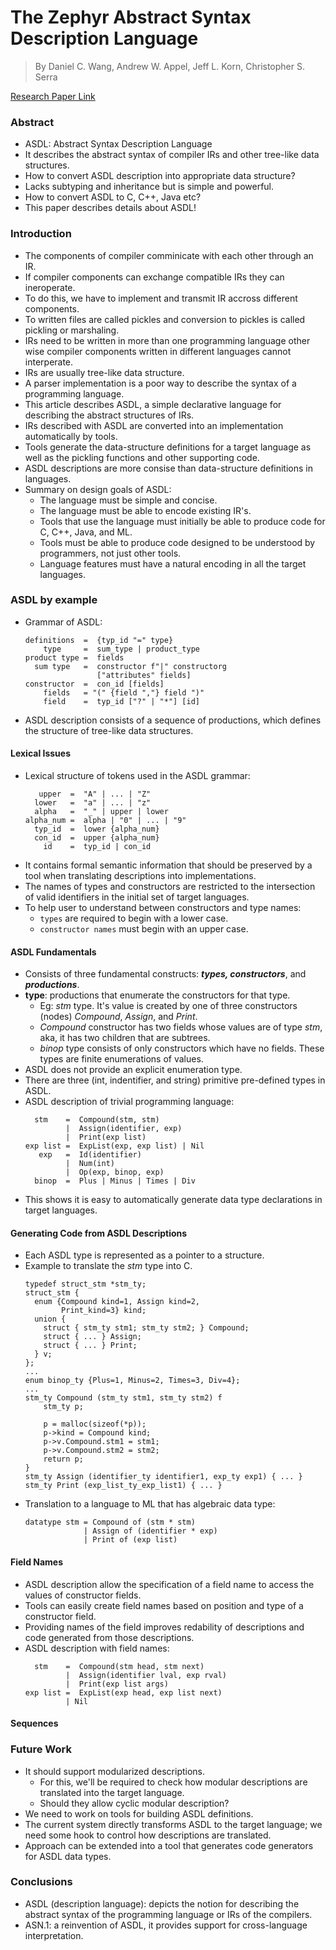 # The Zephyr Abstract Syntax Description Language

> By Daniel C. Wang, Andrew W. Appel, Jeff L. Korn, Christopher S. Serra

[Research Paper Link](https://www.usenix.org/legacy/publications/library/proceedings/dsl97/full_papers/wang/wang.pdf)

### Abstract
- ASDL: Abstract Syntax Description Language
- It describes the abstract syntax of compiler IRs and other tree-like data structures.
- How to convert ASDL description into appropriate data structure?
- Lacks subtyping and inheritance but is simple and powerful.
- How to convert ASDL to C, C++, Java etc?
- This paper describes details about ASDL!

### Introduction
- The components of compiler comminicate with each other through an IR.
- If compiler components can exchange compatible IRs they can ineroperate.
- To do this, we have to implement and transmit IR accross different components.
- To written files are called pickles and conversion to pickles is called pickling or marshaling.
- IRs need to be written in more than one programming language other wise compiler components written in different languages cannot interperate.
- IRs are usually tree-like data structure.
- A parser implementation is a poor way to describe the syntax of a programming language.
- This article describes ASDL, a simple declarative language for describing the abstract structures of IRs.
- IRs described with ASDL are converted into an implementation automatically by tools.
- Tools generate the data-structure definitions for a target language as well as the pickling functions and other supporting code.
- ASDL descriptions are more consise than data-structure definitions in languages.
- Summary on design goals of ASDL:
    - The language must be simple and concise.
    - The language must be able to encode existing IR's.
    - Tools that use the language must initially be able to produce code for C, C++, Java, and ML.
    - Tools must be able to produce code designed to be understood by programmers, not just other tools.
    - Language features must have a natural encoding in all the target languages.

### ASDL by example
- Grammar of ASDL:
    ```asdl
    definitions  =  {typ_id "=" type}
        type     =  sum_type | product_type
    product type =  fields
      sum type   =  constructor f"|" constructorg
                    ["attributes" fields]
    constructor  =  con_id [fields]
        fields   = "(" {field ","} field ")"
        field    =  typ_id ["?" | "*"] [id]
    ```
- ASDL description consists of a sequence of productions, which defines the structure of tree-like data structures.

#### Lexical Issues
- Lexical structure of tokens used in the ASDL grammar:
    ```asdl
       upper  =  "A" | ... | "Z"
      lower   =  "a" | ... | "z"
      alpha   =  "_" | upper | lower
    alpha_num =  alpha | "0" | ... | "9"
      typ_id  =  lower {alpha_num}
      con_id  =  upper {alpha_num}
        id    =  typ_id | con_id
    ```
- It contains formal semantic information that should be preserved by a tool when translating descriptions into implementations.
- The names of types and constructors are restricted to the intersection of valid identifiers in the initial set of target languages.
- To help user to understand between constructors and type names:
    - `types` are required to begin with a lower case.
    - `constructor names` must begin with an upper case.

#### ASDL Fundamentals
- Consists of three fundamental constructs: ***types, constructors***, and ***productions***.
- **type**: productions that enumerate the constructors for that type.
    - Eg: *stm* type. It's value is created by one of three constructors (nodes) *Compound*, *Assign*, and *Print*.
    - *Compound* constructor has two fields whose values are of type *stm*, aka, it has two children that are subtrees.
    - *binop* type consists of only constructors which have no fields. These types are finite enumerations of values.
- ASDL does not provide an explicit enumeration type.
- There are three (int, indentifier, and string) primitive pre-defined types in ASDL.
- ASDL description of trivial programming language:
    ```asdl
      stm    =  Compound(stm, stm)
             |  Assign(identifier, exp)
             |  Print(exp list)
    exp list =  ExpList(exp, exp list) | Nil
       exp   =  Id(identifier)
             |  Num(int)
             |  Op(exp, binop, exp)
      binop  =  Plus | Minus | Times | Div
    ```
- This shows it is easy to automatically generate data type declarations in target languages.

#### Generating Code from ASDL Descriptions
- Each ASDL type is represented as a pointer to a structure.
- Example to translate the *stm* type into C.
    ```asdl
    typedef struct_stm *stm_ty;
    struct_stm {
      enum {Compound kind=1, Assign kind=2,
            Print_kind=3} kind;
      union {
        struct { stm_ty stm1; stm_ty stm2; } Compound;
        struct { ... } Assign;
        struct { ... } Print;
      } v;
    };
    ...
    enum binop_ty {Plus=1, Minus=2, Times=3, Div=4};
    ...
    stm_ty Compound (stm_ty stm1, stm_ty stm2) f
        stm_ty p;

        p = malloc(sizeof(*p));
        p->kind = Compound kind;
        p->v.Compound.stm1 = stm1;
        p->v.Compound.stm2 = stm2;
        return p;
    }
    stm_ty Assign (identifier_ty identifier1, exp_ty exp1) { ... }
    stm_ty Print (exp_list_ty_exp_list1) { ... }
    ```
- Translation to a language to ML that has algebraic data type:
    ```asdl
    datatype stm = Compound of (stm * stm)
                 | Assign of (identifier * exp)
                 | Print of (exp list)
    ```

#### Field Names
- ASDL description allow the specification of a field name to access the values of constructor fields.
- Tools can easily create field names based on position and type of a constructor field.
- Providing names of the field improves redability of descriptions and code generated from those descriptions.
- ASDL description with field names:
    ```asdl
      stm    =  Compound(stm head, stm next)
             |  Assign(identifier lval, exp rval)
             |  Print(exp list args)
    exp list =  ExpList(exp head, exp list next)
             | Nil
    ```

#### Sequences

### Future Work
- It should support modularized descriptions.
    - For this, we'll be required to check how modular descriptions are translated into the target language.
    - Should they allow cyclic modular description?
- We need to work on tools for building ASDL definitions.
- The current system directly transforms ASDL to the target language; we need some hook to control how descriptions are translated.
- Approach can be extended into a tool that generates code generators for ASDL data types.

### Conclusions
- ASDL (description language): depicts the notion for describing the abstract syntax of the programming language or IRs of the compilers.
- ASN.1: a reinvention of ASDL, it provides support for cross-language interpretation.
